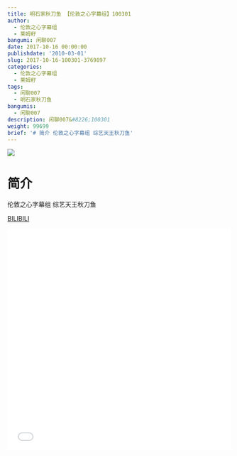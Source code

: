 ```yaml
---
title: 明石家秋刀鱼 【伦敦之心字幕组】100301
author:
  - 伦敦之心字幕组
  - 莱姆籽
bangumi: 闲聊007
date: 2017-10-16 00:00:00
publishdate: '2010-03-01'
slug: 2017-10-16-100301-3769897
categories:
  - 伦敦之心字幕组
  - 莱姆籽
tags:
  - 闲聊007
  - 明石家秋刀鱼
bangumis:
  - 闲聊007
description: 闲聊007&#8226;100301
weight: 99699
brief: '# 简介 伦敦之心字幕组 综艺天王秋刀鱼'
---
```


![](https://i.imgur.com/Vgj2TZU.jpg)

# 简介  
伦敦之心字幕组 综艺天王秋刀鱼

  [BILIBILI](https://www.bilibili.com/video/av3769897/)


<div class="vcontainer">  <iframe class='video' src="//www.bilibili.com/blackboard/player.html?aid=3769897" width="100%" height="500" frameborder="0" allowfullscreen="allowfullscreen"></iframe></div>
